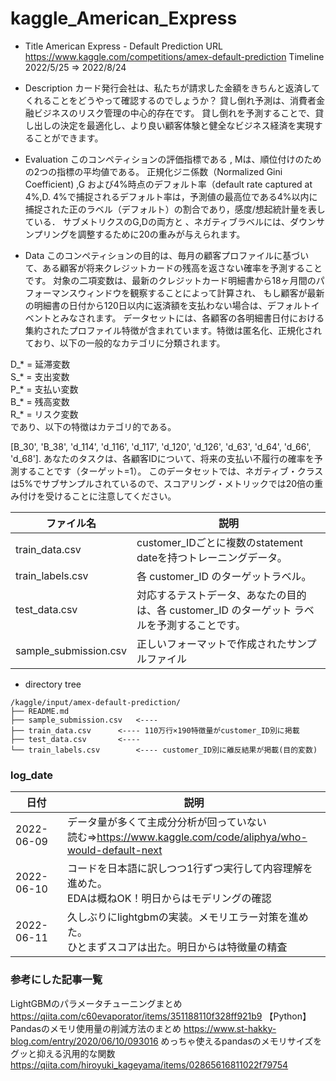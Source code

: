 # kaggle_American_Express
- Title American Express - Default Prediction
URL	  https://www.kaggle.com/competitions/amex-default-prediction
Timeline	2022/5/25 ⇒ 2022/8/24

- Description
カード発行会社は、私たちが請求した金額をきちんと返済してくれることをどうやって確認するのでしょうか？
貸し倒れ予測は、消費者金融ビジネスのリスク管理の中心的存在です。
貸し倒れを予測することで、貸し出しの決定を最適化し、より良い顧客体験と健全なビジネス経済を実現することができます。

- Evaluation
このコンペティションの評価指標である , Mは、順位付けのための2つの指標の平均値である。
正規化ジニ係数（Normalized Gini Coefficient) ,G および4%時点のデフォルト率（default rate captured at 4%,D.
4%で捕捉されるデフォルト率は，予測値の最高位である4%以内に捕捉された正のラベル（デフォルト）の割合であり，感度/想起統計量を表している．
サブメトリクスのG,Dの両方と 、ネガティブラベルには、ダウンサンプリングを調整するために20の重みが与えられます。

- Data
このコンペティションの目的は、毎月の顧客プロファイルに基づいて、ある顧客が将来クレジットカードの残高を返さない確率を予測することです。
対象の二項変数は、最新のクレジットカード明細書から18ヶ月間のパフォーマンスウィンドウを観察することによって計算され、
もし顧客が最新の明細書の日付から120日以内に返済額を支払わない場合は、デフォルトイベントとみなされます。
データセットには、各顧客の各明細書日付における集約されたプロファイル特徴が含まれています。特徴は匿名化、正規化されており、以下の一般的なカテゴリに分類されます。
	
D_* = 延滞変数  
S_* = 支出変数  
P_* = 支払い変数  
B_* = 残高変数  
R_* = リスク変数  
であり、以下の特徴はカテゴリ的である。  
	
[B_30', 'B_38', 'd_114', 'd_116', 'd_117', 'd_120', 'd_126', 'd_63', 'd_64', 'd_66', 'd_68'].
あなたのタスクは、各顧客IDについて、将来の支払い不履行の確率を予測することです（ターゲット=1）。
このデータセットでは、ネガティブ・クラスは5%でサブサンプルされているので、スコアリング・メトリックでは20倍の重み付けを受けることに注意してください。
	

| ファイル名                          | 説明|
| ---------------------------------- | ----------------------------------------------- |
|train_data.csv|customer_IDごとに複数のstatement dateを持つトレーニングデータ。|
|train_labels.csv|各 customer_ID のターゲットラベル。|
|test_data.csv|対応するテストデータ、あなたの目的は、各 customer_ID のターゲット ラベルを予測することです。|
|sample_submission.csv|正しいフォーマットで作成されたサンプルファイル|

- directory tree
```
/kaggle/input/amex-default-prediction/
├── README.md
├── sample_submission.csv	<---- 
├── train_data.csv		<---- 110万行×190特徴量がcustomer_ID別に掲載
├── test_data.csv		<---- 
└── train_labels.csv		<---- customer_ID別に離反結果が掲載(目的変数)
```

### log_date
| 日付| 説明|
| ---------------------------------- | ----------------------------------------------- |
|2022-06-09|データ量が多くて主成分分析が回っていない<br>読む⇒https://www.kaggle.com/code/aliphya/who-would-default-next|
|2022-06-10|コードを日本語に訳しつつ1行ずつ実行して内容理解を進めた。<br>EDAは概ねOK！明日からはモデリングの確認|
|2022-06-11|久しぶりにlightgbmの実装。メモリエラー対策を進めた。<br>ひとまずスコアは出た。明日からは特徴量の精査|

### 参考にした記事一覧
LightGBMのパラメータチューニングまとめ
https://qiita.com/c60evaporator/items/351188110f328ff921b9
【Python】Pandasのメモリ使用量の削減方法のまとめ
https://www.st-hakky-blog.com/entry/2020/06/10/093016
めっちゃ使えるpandasのメモリサイズをグッと抑える汎用的な関数
https://qiita.com/hiroyuki_kageyama/items/02865616811022f79754
